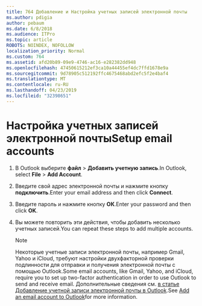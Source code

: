 ```yaml
---
title: 764 Добавление и Настройка учетных записей электронной почты
ms.author: pdigia
author: pebaum
ms.date: 6/8/2018
ms.audience: ITPro
ms.topic: article
ROBOTS: NOINDEX, NOFOLLOW
localization_priority: Normal
ms.custom: 764
ms.assetid: afd20b89-09e9-4746-ac16-e282382dd948
ms.openlocfilehash: 47450615212ef3ca10a44455ef4dc7ffd1678e9a
ms.sourcegitcommit: 9d78905c512192ffc4675468abd2efc5f2e4baf4
ms.translationtype: MT
ms.contentlocale: ru-RU
ms.lasthandoff: 04/23/2019
ms.locfileid: "32398651"
---
```

# <a name="setup-email-accounts"></a><span data-ttu-id="8228f-102">Настройка учетных записей электронной почты</span><span class="sxs-lookup"><span data-stu-id="8228f-102">Setup email accounts</span></span>

1. <span data-ttu-id="8228f-103">В Outlook выберите **файл** \> **Добавить учетную запись**.</span><span class="sxs-lookup"><span data-stu-id="8228f-103">In Outlook, select **File** \> **Add Account**.</span></span>
    
2. <span data-ttu-id="8228f-104">Введите свой адрес электронной почты и нажмите кнопку **подключить**.</span><span class="sxs-lookup"><span data-stu-id="8228f-104">Enter your email address and then click **Connect**.</span></span>
    
3. <span data-ttu-id="8228f-105">Введите пароль и нажмите кнопку **ОК**.</span><span class="sxs-lookup"><span data-stu-id="8228f-105">Enter your password and then click **OK**.</span></span>
    
4. <span data-ttu-id="8228f-106">Вы можете повторить эти действия, чтобы добавить несколько учетных записей.</span><span class="sxs-lookup"><span data-stu-id="8228f-106">You can repeat these steps to add multiple accounts.</span></span>
    
    > [!NOTE]
    > <span data-ttu-id="8228f-107">Некоторые учетные записи электронной почты, например Gmail, Yahoo и iCloud, требуют настройки двухфакторной проверки подлинности для отправки и получения электронной почты с помощью Outlook.</span><span class="sxs-lookup"><span data-stu-id="8228f-107">Some email accounts, like Gmail, Yahoo, and iCloud, require you to set up two-factor authentication in order to use Outlook to send and receive email.</span></span> <span data-ttu-id="8228f-108">Дополнительные сведения см. [в статье Добавление учетной записи электронной почты в Outlook](https://support.office.com/article/6e27792a-9267-4aa4-8bb6-c84ef146101b.aspx).</span><span class="sxs-lookup"><span data-stu-id="8228f-108">See [Add an email account to Outlook](https://support.office.com/article/6e27792a-9267-4aa4-8bb6-c84ef146101b.aspx)for more information.</span></span> 
  


